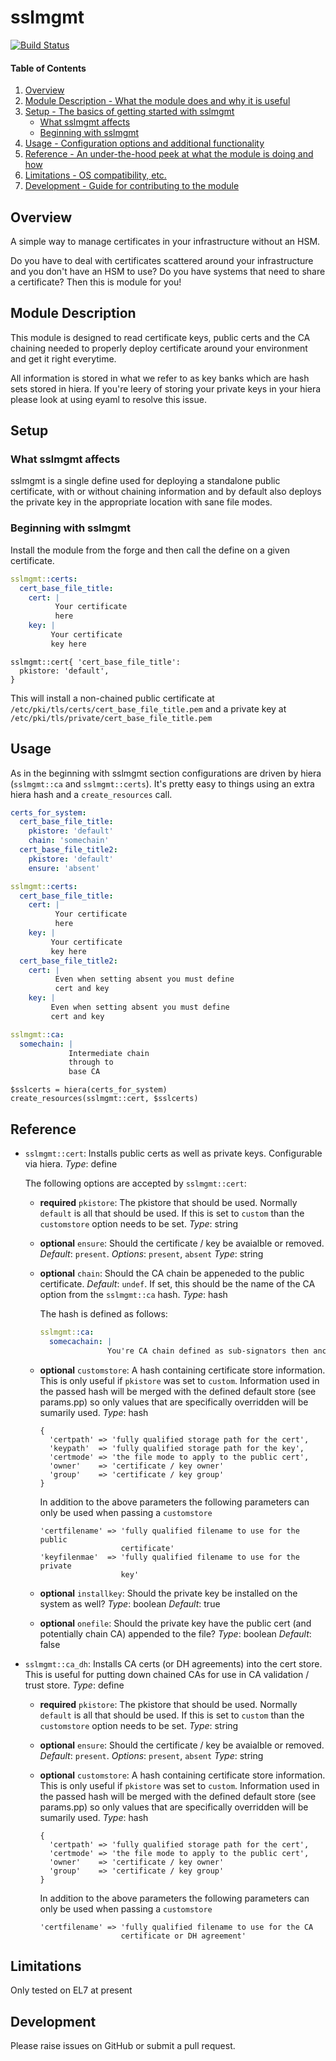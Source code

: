 # sslmgmt

[![Build Status](https://travis-ci.org/tykeal/puppet-sslmgmt.png)](https://travis-ci.org/tykeal/puppet-sslmgmt)

#### Table of Contents

1. [Overview](#overview)
2. [Module Description - What the module does and why it is useful](#module-description)
3. [Setup - The basics of getting started with sslmgmt](#setup)
    * [What sslmgmt affects](#what-sslmgmt-affects)
    * [Beginning with sslmgmt](#beginning-with-sslmgmt)
4. [Usage - Configuration options and additional functionality](#usage)
5. [Reference - An under-the-hood peek at what the module is doing and how](#reference)
5. [Limitations - OS compatibility, etc.](#limitations)
6. [Development - Guide for contributing to the module](#development)

## Overview

A simple way to manage certificates in your infrastructure without an
HSM.

Do you have to deal with certificates scattered around your
infrastructure and you don't have an HSM to use? Do you have systems
that need to share a certificate? Then this is module for you!

## Module Description

This module is designed to read certificate keys, public certs and the
CA chaining needed to properly deploy certificate around your
environment and get it right everytime.

All information is stored in what we refer to as key banks which are
hash sets stored in hiera. If you're leery of storing your private keys
in your hiera please look at using eyaml to resolve this issue.

## Setup

### What sslmgmt affects

sslmgmt is a single define used for deploying a standalone public
certificate, with or without chaining information and by default also
deploys the private key in the appropriate location with sane file
modes.

### Beginning with sslmgmt

Install the module from the forge and then call the define on a given
certificate.

```yaml
sslmgmt::certs:
  cert_base_file_title:
    cert: |
          Your certificate
          here
    key: |
         Your certificate
         key here
```

```puppet
sslmgmt::cert{ 'cert_base_file_title':
  pkistore: 'default',
}
```

This will install a non-chained public certificate at
`/etc/pki/tls/certs/cert_base_file_title.pem` and a private key at
`/etc/pki/tls/private/cert_base_file_title.pem`

## Usage

As in the beginning with sslmgmt section configurations are driven by
hiera (`sslmgmt::ca` and `sslmgmt::certs`). It's pretty easy to things
using an extra hiera hash and a `create_resources` call.

```yaml
certs_for_system:
  cert_base_file_title:
    pkistore: 'default'
    chain: 'somechain'
  cert_base_file_title2:
    pkistore: 'default'
    ensure: 'absent'

sslmgmt::certs:
  cert_base_file_title:
    cert: |
          Your certificate
          here
    key: |
         Your certificate
         key here
  cert_base_file_title2:
    cert: |
          Even when setting absent you must define
          cert and key
    key: |
         Even when setting absent you must define
         cert and key

sslmgmt::ca:
  somechain: |
             Intermediate chain
             through to
             base CA
```

```puppet
$sslcerts = hiera(certs_for_system)
create_resources(sslmgmt::cert, $sslcerts)
```

## Reference

* `sslmgmt::cert`: Installs public certs as well as private keys.
  Configurable via hiera. *Type*: define

  The following options are accepted by `sslmgmt::cert`:

  * **required** `pkistore`: The pkistore that should be used. Normally `default` is
    all that should be used. If this is set to `custom` than the
    `customstore` option needs to be set. *Type*: string

  * **optional** `ensure`: Should the certificate / key be avaialble
    or removed. *Default*: `present`. *Options*: `present`, `absent`
    *Type*: string

  * **optional** `chain`: Should the CA chain be appeneded to the public
    certificate. *Default*: `undef`. If set, this should be the name of the CA
    option from the `sslmgmt::ca` hash. *Type*: hash

    The hash is defined as follows:

    ```yaml
    sslmgmt::ca:
      somecachain: |
                   You're CA chain defined as sub-signators then anchor
    ```

  * **optional** `customstore`: A hash containing certificate store
    information. This is only useful if `pkistore` was set to `custom`.
    Information used in the passed hash will be merged with the defined
    default store (see params.pp) so only values that are specifically
    overridden will be sumarily used. *Type*: hash

    ```puppet
    {
      'certpath' => 'fully qualified storage path for the cert',
      'keypath'  => 'fully qualified storage path for the key',
      'certmode' => 'the file mode to apply to the public cert',
      'owner'    => 'certificate / key owner'
      'group'    => 'certificate / key group'
    }
    ```

    In addition to the above parameters the following parameters can
    only be used when passing a `customstore`

    ```puppet
    'certfilename' => 'fully qualified filename to use for the public
                      certificate'
    'keyfilenmae'  => 'fully qualified filename to use for the private
                      key'
    ```

  * **optional** `installkey`: Should the private key be installed on
    the system as well? *Type*: boolean *Default*: true

  * **optional** `onefile`: Should the private key have the public cert
    (and potentially chain CA) appended to the file? *Type*: boolean
    *Default*: false

* `sslmgmt::ca_dh`: Installs CA certs (or DH agreements) into the cert
  store. This is useful for putting down chained CAs for use in CA
  validation / trust store. *Type*: define

  * **required** `pkistore`: The pkistore that should be used. Normally
    `default` is all that should be used. If this is set to `custom`
    than the `customstore` option needs to be set. *Type*: string

  * **optional** `ensure`: Should the certificate / key be avaialble
    or removed. *Default*: `present`. *Options*: `present`, `absent`
    *Type*: string

  * **optional** `customstore`: A hash containing certificate store
    information. This is only useful if `pkistore` was set to `custom`.
    Information used in the passed hash will be merged with the defined
    default store (see params.pp) so only values that are specifically
    overridden will be sumarily used. *Type*: hash

    ```puppet
    {
      'certpath' => 'fully qualified storage path for the cert',
      'certmode' => 'the file mode to apply to the public cert',
      'owner'    => 'certificate / key owner'
      'group'    => 'certificate / key group'
    }
    ```

    In addition to the above parameters the following parameters can
    only be used when passing a `customstore`

    ```puppet
    'certfilename' => 'fully qualified filename to use for the CA
                      certificate or DH agreement'
    ```

## Limitations

Only tested on EL7 at present

## Development

Please raise issues on GitHub or submit a pull request.
